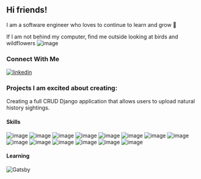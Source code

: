 ## Hi friends!

I am a software engineer who loves to continue to learn and grow 🌱

If I am not behind my computer, find me outside looking at birds and wildflowers
![image](https://media.giphy.com/media/uSq127Uq8aGoJ4Mnvv/giphy.gif)


### Connect With Me
[![linkedin](https://cloud.githubusercontent.com/assets/17016297/18839848/0fc7e74e-83d2-11e6-8c6a-277fc9d6e067.png)][1]


### Projects I am excited about creating:
Creating a full CRUD Django application that allows users to upload natural history sightings.



#### Skills
![image](https://img.shields.io/badge/HTML5-E34F26?style=for-the-badge&logo=html5&logoColor=white)
![image](https://img.shields.io/badge/JavaScript-323330?style=for-the-badge&logo=javascript&logoColor=F7DF1E)
![image](https://img.shields.io/badge/CSS3-1572B6?style=for-the-badge&logo=css3&logoColor=white)
![image](https://img.shields.io/badge/jQuery-0769AD?style=for-the-badge&logo=jquery&logoColor=white)
![image](https://img.shields.io/badge/express.js-%23404d59.svg?style=for-the-badge&logo=express&logoColor=%2361DAFB)
![image](https://img.shields.io/badge/node.js-6DA55F?style=for-the-badge&logo=node.js&logoColor=white)
![image](https://img.shields.io/badge/React-20232A?style=for-the-badge&logo=react&logoColor=61DAFB)
![image](https://img.shields.io/badge/Python-FFD43B?style=for-the-badge&logo=python&logoColor=blue)
![image](https://img.shields.io/badge/Microsoft%20SQL%20Server-CC2927?style=for-the-badge&logo=microsoft%20sql%20server&logoColor=white)
![image](https://img.shields.io/badge/Django-092E20?style=for-the-badge&logo=django&logoColor=green)
![image](https://img.shields.io/badge/azure-%230072C6.svg?style=for-the-badge&logo=microsoftazure&logoColor=white)
![image](https://img.shields.io/badge/firebase-%23039BE5.svg?style=for-the-badge&logo=firebase)
![image](https://img.shields.io/badge/heroku-%23430098.svg?style=for-the-badge&logo=heroku&logoColor=white)
![image](https://img.shields.io/badge/netlify-%23000000.svg?style=for-the-badge&logo=netlify&logoColor=#00C7B7)


#### Learning
![Gatsby](https://img.shields.io/badge/Gatsby-%23663399.svg?style=for-the-badge&logo=gatsby&logoColor=white)


[1]: https://www.linkedin.com/in/lindsey-dukles-3538a687/
[2]: lindseydukles@gmail.com
